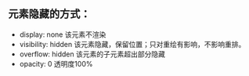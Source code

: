 <!--
 * @Description: 
 * @Author: 曹俊
 * @Date: 2022-08-29 14:02:49
 * @LastEditors: 曹俊
 * @LastEditTime: 2022-08-29 20:50:56
-->
## 元素隐藏的方式：
- display: none 该元素不渲染
- visibility: hidden 该元素隐藏，保留位置；只对重绘有影响，不影响重排。
- overflow: hidden 该元素的子元素超出部分隐藏
- opacity: 0 透明度100%